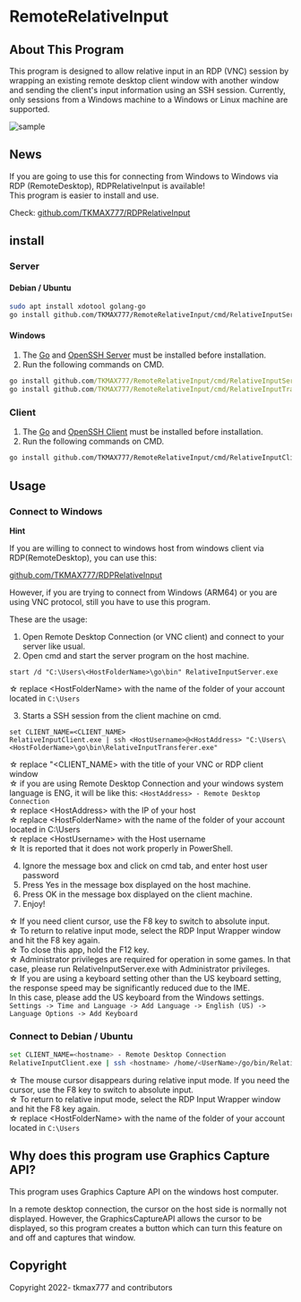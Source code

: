 # RemoteRelativeInput

## About This Program

This program is designed to allow relative input in an RDP (VNC) session by wrapping an existing remote desktop client window with another window and sending the client's input information using an SSH session. Currently, only sessions from a Windows machine to a Windows or Linux machine are supported.

![sample](https://gyazo.com/5b6e57408136ba4fcebfd2525b7dc232.gif)

## News

If you are going to use this for connecting from Windows to Windows via RDP (RemoteDesktop), RDPRelativeInput is available!<br />
This program is easier to install and use.

Check:
[github.com/TKMAX777/RDPRelativeInput](https://github.com/TKMAX777/RDPRelativeInput)

## install

### Server

#### Debian / Ubuntu

```sh
sudo apt install xdotool golang-go
go install github.com/TKMAX777/RemoteRelativeInput/cmd/RelativeInputServer@latest
```

#### Windows

1. The [Go](https://go.dev/doc/install) and [OpenSSH Server](https://docs.microsoft.com/en-us/windows-server/administration/openssh/openssh_install_firstuse) must be installed before installation.
2. Run the following commands on CMD.

```cmd
go install github.com/TKMAX777/RemoteRelativeInput/cmd/RelativeInputServer@latest
go install github.com/TKMAX777/RemoteRelativeInput/cmd/RelativeInputTransferer@latest
```


### Client

1. The [Go](https://go.dev/doc/install) and [OpenSSH Client](https://docs.microsoft.com/en-us/windows-server/administration/openssh/openssh_install_firstuse) must be installed before installation.
2. Run the following commands on CMD.

```sh
go install github.com/TKMAX777/RemoteRelativeInput/cmd/RelativeInputClient@latest
```

## Usage

### Connect to Windows

**Hint**

If you are willing to connect to windows host from windows client via RDP(RemoteDesktop), you can use this:

[github.com/TKMAX777/RDPRelativeInput](https://github.com/TKMAX777/RDPRelativeInput)

However, if you are trying to connect from Windows (ARM64) or you are using VNC protocol, still you have to use this program.

These are the usage:

1. Open Remote Desktop Connection (or VNC client) and connect to your server like usual.
2. Open cmd and start the server program on the host machine.

```
start /d "C:\Users\<HostFolderName>\go\bin" RelativeInputServer.exe
```

  ☆ replace &lt;HostFolderName&gt; with the name of the folder of your account located in `C:\Users`

3. Starts a SSH session from the client machine on cmd.

```
set CLIENT_NAME=<CLIENT_NAME> 
RelativeInputClient.exe | ssh <HostUsername>@<HostAddress> "C:\Users\<HostFolderName>\go\bin\RelativeInputTransferer.exe"
```

  ☆ replace "&lt;CLIENT_NAME&gt; with the title of your VNC or RDP client window<br />
    ☆ if you are using Remote Desktop Connection and your windows system language is ENG, it will be like this: `<HostAddress> - Remote Desktop Connection`<br />
    ☆ replace &lt;HostAddress&gt; with the IP of your host<br />
  ☆ replace &lt;HostFolderName&gt; with the name of the folder of your account located in C:\Users<br />
  ☆ replace &lt;HostUsername&gt; with the Host username<br />
  ☆ It is reported that it does not work properly in PowerShell.<br />

4. Ignore the message box and click on cmd tab, and enter host user password
5. Press Yes in the message box displayed on the host machine.
6. Press OK in the message box displayed on the client machine.
7. Enjoy!

  ☆ If you need client cursor, use the F8 key to switch to absolute input.<br />
  ☆ To return to relative input mode, select the RDP Input Wrapper window and hit the F8 key again.<br />
  ☆ To close this app, hold the F12 key.<br />
  ☆ Administrator privileges are required for operation in some games. In that case, please run RelativeInputServer.exe with Administrator privileges.<br />
  ☆ If you are using a keyboard setting other than the US keyboard setting, the response speed may be significantly reduced due to the IME.<br />
      In this case, please add the US keyboard from the Windows settings.<br />
      `Settings -> Time and Language -> Add Language -> English (US) -> Language Options -> Add Keyboard`<br />
 
### Connect to Debian / Ubuntu

```sh
set CLIENT_NAME=<hostname> - Remote Desktop Connection
RelativeInputClient.exe | ssh <hostname> /home/<UserName>/go/bin/RelativeInputServer
```

  ☆ The mouse cursor disappears during relative input mode. If you need the cursor, use the F8 key to switch to absolute input.<br />
  ☆ To return to relative input mode, select the RDP Input Wrapper window and hit the F8 key again.<br />
  ☆ replace &lt;HostFolderName&gt; with the name of the folder of your account located in `C:\Users`

## Why does this program use Graphics Capture API?

This program uses Graphics Capture API on the windows host computer.

In a remote desktop connection, the cursor on the host side is normally not displayed. However, the GraphicsCaptureAPI allows the cursor to be displayed, so this program creates a button which can turn this feature on and off and captures that window.

## Copyright

Copyright 2022- tkmax777 and contributors
